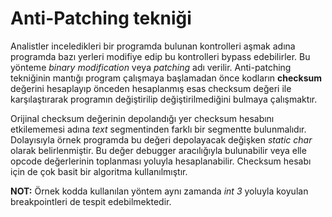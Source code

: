 # Anti-Patching tekniği
Analistler inceledikleri bir programda bulunan kontrolleri aşmak adına programda bazı yerleri modifiye edip bu kontrolleri bypass edebilirler. Bu yönteme *binary modification* veya *patching* adı verilir. Anti-patching tekniğinin mantığı program çalışmaya başlamadan önce kodların **checksum** değerini hesaplayıp önceden hesaplanmış esas checksum değeri ile karşılaştırarak programın değiştirilip değiştirilmediğini bulmaya çalışmaktır.

Orijinal checksum değerinin depolandığı yer checksum hesabını etkilememesi adına *text* segmentinden farklı bir segmentte bulunmalıdır. Dolayısıyla örnek programda bu değeri depolayacak değişken *static char* olarak belirlenmiştir. Bu değer debugger aracılığıyla bulunabilir veya elle opcode değerlerinin toplanması yoluyla hesaplanabilir. Checksum hesabı için de çok basit bir algoritma kullanılmıştır.

**NOT:** Örnek kodda kullanılan yöntem aynı zamanda *int 3* yoluyla koyulan breakpointleri de tespit edebilmektedir.
